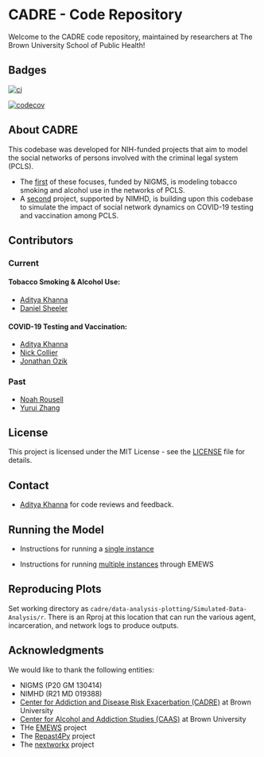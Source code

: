 # CADRE - Code Repository

Welcome to the CADRE code repository, maintained by researchers at The Brown University School of Public Health! 

## Badges
[![ci](https://github.com/khanna-lab/cadre/actions/workflows/python-app.yml/badge.svg?branch=master)](https://github.com/khanna-lab/cadre/actions/workflows/python-app.yml)

[![codecov](https://codecov.io/gh/khanna-lab/cadre/branch/master/graph/badge.svg?token=FI7VUOTLCH)](https://codecov.io/gh/khanna-lab/cadre)



## About CADRE

This codebase was developed for NIH-funded projects that aim to model the social networks of persons involved with the criminal legal system (PCLS).
* The [first](https://reporter.nih.gov/search/DKQSaMna9U2-D1GPVdwZoA/project-details/10488980) of these focuses, funded by NIGMS, is modeling tobacco smoking and alcohol use in the networks of PCLS. 
* A [second](https://reporter.nih.gov/search/p94t_kwSokGrAaxrbNLTig/project-details/10879972) project, supported by NIMHD, is building upon this codebase to simulate the impact of social network dynamics on COVID-19 testing and vaccination among PCLS. 

## Contributors

### Current

#### Tobacco Smoking & Alcohol Use:
* [Aditya Khanna](https://github.com/khanna7)
* [Daniel Sheeler](https://github.com/dsheeler)

#### COVID-19 Testing and Vaccination:
* [Aditya Khanna](https://github.com/khanna7)
* [Nick Collier](https://github.com/ncollier)
* [Jonathan Ozik](https://github.com/jozik)

### Past
* [Noah Rousell](https://github.com/nwrousell)
* [Yurui Zhang](https://github.com/yuruizhang9734)

## License

This project is licensed under the MIT License - see the [LICENSE](LICENSE) file for details.


## Contact

- [Aditya Khanna](https://github.com/khanna7) for code reviews and feedback.


## Running the Model

- Instructions for running a [single instance](https://github.com/khanna-lab/cadre/blob/master/python/docs/single-instance-model-installation-running-testing.md)

- Instructions for running [multiple instances](https://github.com/khanna-lab/cadre/blob/master/python/docs/EMEWS-working-instructions.md) through EMEWS

## Reproducing Plots
Set working directory as 
```cadre/data-analysis-plotting/Simulated-Data-Analysis/r```.
There is an Rproj at this location that can run the various agent, incarceration, and network logs to produce outputs.

## Acknowledgments

We would like to thank the following entities:
* NIGMS (P20 GM 130414)
* NIMHD (R21 MD 019388)
* [Center for Addiction and Disease Risk Exacerbation (CADRE)](https://www.brown.edu/academics/public-health/cadre/home) at Brown University
* [Center for Alcohol and Addiction Studies (CAAS)](https://www.brown.edu/public-health/caas/home) at Brown University
* THe [EMEWS](https://web.cels.anl.gov/projects/emews/tutorial/) project
* The [Repast4Py](https://repast.github.io/repast4py.site/index.html) project
* The [nextworkx](https://networkx.org/) project

